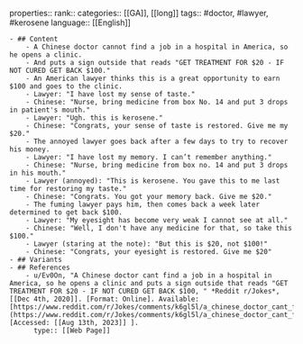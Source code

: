 properties::
rank::
categories:: [[GA]], [[long]]
tags:: #doctor, #lawyer, #kerosene
language:: [[English]]

	- ## Content
		- A Chinese doctor cannot find a job in a hospital in America, so he opens a clinic.
		- And puts a sign outside that reads "GET TREATMENT FOR $20 - IF NOT CURED GET BACK $100."
		- An American lawyer thinks this is a great opportunity to earn $100 and goes to the clinic.
		- Lawyer: "I have lost my sense of taste."
		- Chinese: "Nurse, bring medicine from box No. 14 and put 3 drops in patient's mouth."
		- Lawyer: "Ugh. this is kerosene."
		- Chinese: "Congrats, your sense of taste is restored. Give me my $20."
		- The annoyed lawyer goes back after a few days to try to recover his money.
		- Lawyer: "I have lost my memory. I can’t remember anything."
		- Chinese: "Nurse, bring medicine from box no. 14 and put 3 drops in his mouth."
		- Lawyer (annoyed): "This is kerosene. You gave this to me last time for restoring my taste."
		- Chinese: "Congrats. You got your memory back. Give me $20."
		- The fuming lawyer pays him, then comes back a week later determined to get back $100.
		- Lawyer: "My eyesight has become very weak I cannot see at all."
		- Chinese: "Well, I don't have any medicine for that, so take this $100."
		- Lawyer (staring at the note): "But this is $20, not $100!"
		- Chinese: "Congrats, your eyesight is restored. Give me $20"
	- ## Variants
	- ## References
		- u/Ev0On, "A Chinese doctor cant find a job in a hospital in America, so he opens a clinic and puts a sign outside that reads "GET TREATMENT FOR $20 - IF NOT CURED GET BACK $100, " *Reddit r/Jokes*, [[Dec 4th, 2020]]. [Format: Online]. Available: [https://www.reddit.com/r/Jokes/comments/k6gl5l/a_chinese_doctor_cant_find_a_job_in_a_hospital_in/](https://www.reddit.com/r/Jokes/comments/k6gl5l/a_chinese_doctor_cant_find_a_job_in_a_hospital_in/). [Accessed: [[Aug 13th, 2023]] ].
		  type:: [[Web Page]]